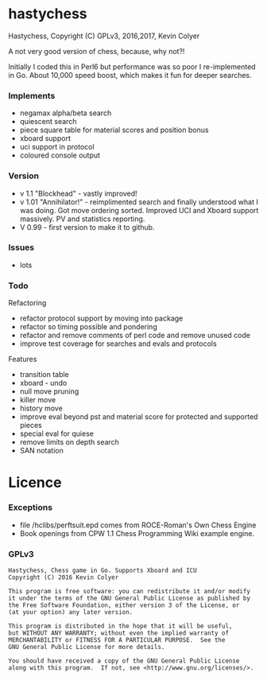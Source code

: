 # hastychess

Hastychess, Copyright (C) GPLv3, 2016,2017, Kevin Colyer

A not very good version of chess, because, why not?!

Initially I coded this in Perl6 but performance was so poor I re-implemented in Go. About 10,000 speed boost, which makes it fun for deeper searches.


### Implements
- negamax alpha/beta search 
- quiescent search
- piece square table for material scores and position bonus
- xboard support
- uci support in protocol
- coloured console output

### Version
- v 1.1 "Blockhead" - vastly improved!
- v 1.01 "Annihilator!" - reimplimented search and finally understood what I was doing. Got move ordering sorted. Improved UCI and Xboard support massively. PV and statistics reporting.
- V 0.99 - first version to make it to github.

### Issues
- lots

### Todo
Refactoring
- refactor protocol support by moving into package
- refactor so timing possible and pondering
- refactor and remove comments of perl code and remove unused code
- improve test coverage for searches and evals and protocols

Features
- transition table
- xboard - undo
- null move pruning
- killer move
- history move
- improve eval beyond pst and material score for protected and supported pieces
- special eval for quiese
- remove limits on depth search
- SAN notation

# Licence

### Exceptions
- file /hclibs/perftsuit.epd comes from ROCE-Roman's Own Chess Engine
- Book openings from CPW 1.1 Chess Programming Wiki example engine.

### GPLv3
    Hastychess, Chess game in Go. Supports Xboard and ICU
    Copyright (C) 2016 Kevin Colyer

    This program is free software: you can redistribute it and/or modify
    it under the terms of the GNU General Public License as published by
    the Free Software Foundation, either version 3 of the License, or
    (at your option) any later version.

    This program is distributed in the hope that it will be useful,
    but WITHOUT ANY WARRANTY; without even the implied warranty of
    MERCHANTABILITY or FITNESS FOR A PARTICULAR PURPOSE.  See the
    GNU General Public License for more details.

    You should have received a copy of the GNU General Public License
    along with this program.  If not, see <http://www.gnu.org/licenses/>.
